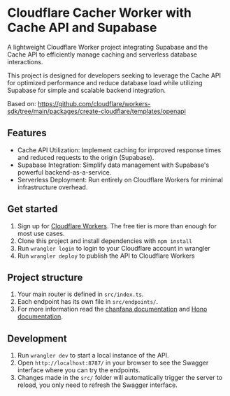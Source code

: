 # Cloudflare Cacher Worker with Cache API and Supabase

A lightweight Cloudflare Worker project integrating Supabase and the Cache API to efficiently manage caching and serverless database interactions.

This project is designed for developers seeking to leverage the Cache API for optimized performance and reduce database load while utilizing Supabase for simple and scalable backend integration.

Based on: https://github.com/cloudflare/workers-sdk/tree/main/packages/create-cloudflare/templates/openapi

## Features
- Cache API Utilization: Implement caching for improved response times and reduced requests to the origin (Supabase).
- Supabase Integration: Simplify data management with Supabase's powerful backend-as-a-service.
- Serverless Deployment: Run entirely on Cloudflare Workers for minimal infrastructure overhead.

## Get started

1. Sign up for [Cloudflare Workers](https://workers.dev). The free tier is more than enough for most use cases.
2. Clone this project and install dependencies with `npm install`
3. Run `wrangler login` to login to your Cloudflare account in wrangler
4. Run `wrangler deploy` to publish the API to Cloudflare Workers

## Project structure

1. Your main router is defined in `src/index.ts`.
2. Each endpoint has its own file in `src/endpoints/`.
3. For more information read the [chanfana documentation](https://chanfana.pages.dev/) and [Hono documentation](https://hono.dev/docs).

## Development

1. Run `wrangler dev` to start a local instance of the API.
2. Open `http://localhost:8787/` in your browser to see the Swagger interface where you can try the endpoints.
3. Changes made in the `src/` folder will automatically trigger the server to reload, you only need to refresh the Swagger interface.
